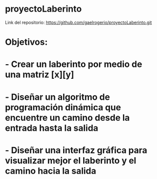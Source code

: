 # proyectoLaberinto

Link del repositorio: https://github.com/gaelrogerio/proyectoLaberinto.git 

# Objetivos:
# - Crear un laberinto por medio de una matriz [x][y]
# - Diseñar un algoritmo de programación dinámica que encuentre un camino desde la entrada hasta la salida
# - Diseñar una interfaz gráfica para visualizar mejor el laberinto y el camino hacia la salida
